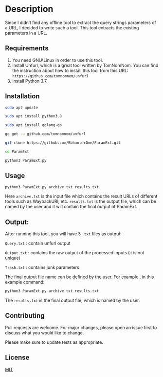 # Description

Since I didn’t find any offline tool to extract the query strings parameters of a URL, I decided to write such a tool. This tool extracts the existing parameters in a URL.

## Requirements

1.	You need GNU\Linux in order to use this tool.
2.	Install Unfurl, which is a great tool written by TomNomNom. You can find the instruction about how to install this tool from this URL: `https://github.com/tomnomnom/unfurl`
3.	Install Python 3.7.





## Installation


```bash
sudo apt update

sudo apt install python3.8

sudo apt install golang-go

go get -u github.com/tomnomnom/unfurl

git clone https://github.com/BbhunterOne/ParamExt.git

cd ParamExt

python3 ParamExt.py

```

## Usage

```bash
python3 ParamExt.py archive.txt results.txt
```

Here `archive.txt` is the input file which contains the result URLs of different tools such as WaybackURl, etc.
`results.txt` is the output file, which can be named by the user and it will contain the final output of ParamExt.


## Output:

After running this tool, you will have 3 `.txt` files as output:

`Query.txt` : contain unfurl output

`Output.txt` : contains the raw output of the processed inputs (it is not unique)

`Trash.txt` : contains junk parameters

The final output file name can be defined by the user. For example , in this example command:

```bash
python3 ParamExt.py archive.txt results.txt
```
The `results.txt` is the final output file, which is named by the user.

## Contributing
Pull requests are welcome. For major changes, please open an issue first to discuss what you would like to change.

Please make sure to update tests as appropriate.

## License
[MIT](https://choosealicense.com/licenses/mit/)
